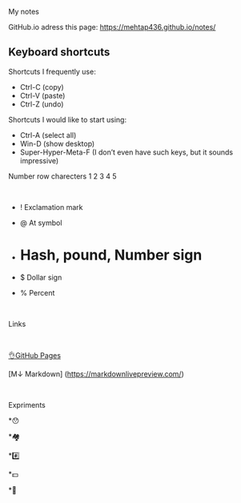 My notes 

GitHub.io adress this page: https://mehtap436.github.io/notes/



## Keyboard shortcuts
Shortcuts I frequently use: 
- Ctrl-C (copy)
- Ctrl-V (paste)
- Ctrl-Z (undo)

Shortcuts I would like to start using: 
- Ctrl-A (select all)
- Win-D (show desktop)
- Super-Hyper-Meta-F (I don’t even have such keys, but it sounds impressive)

Number row charecters 1 2 3 4 5 

<br>


- !  Exclamation mark

- @  At symbol

- #  Hash, pound, Number sign

- $  Dollar sign

- %  Percent

<br>


Links

<br>


[👌GitHub Pages](https://pages.github.com/)

[M↓ Markdown] (https://markdownlivepreview.com/)

<br>

Expriments

*😯

*🏘️

*#️⃣

*💵

*💯






